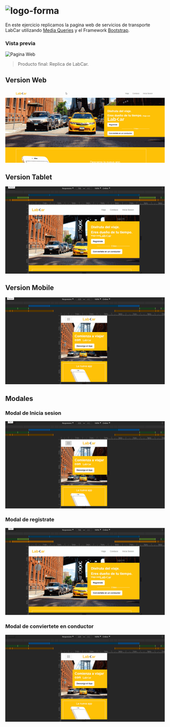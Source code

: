 # ![logo-forma](https://github.com/Gloper98/lab-car-boilerplate/raw/master/assets/images/logoForma.png "LabCar")
En este ejercicio replicamos la pagina web de servicios de transporte LabCar utilizando [Media Queries](https://developer.mozilla.org/en-US/docs/Web/CSS/Media_Queries/Using_media_queries) y el Framework [Bootstrap](https://getbootstrap.com/).

### Vista previa
![Pagina Web](https://github.com/Gloper98/lab-car-boilerplate/raw/master/assets/images/vista-previa.gif "LabCar")
>Producto final: Replica de LabCar.
## Version Web
![Pagina Web](https://github.com/Gloper98/lab-car-boilerplate/raw/master/assets/images/web-version.gif "LabCar")
## Version Tablet
![Pagina Web](https://github.com/Gloper98/lab-car-boilerplate/raw/master/assets/images/tablet-version.gif "LabCar")
## Version Mobile
![Pagina Web](https://github.com/Gloper98/lab-car-boilerplate/raw/master/assets/images/mobile-version.gif "LabCar")
## Modales
### Modal de Inicia sesion
![Pagina Web](https://github.com/Gloper98/lab-car-boilerplate/raw/master/assets/images/inicia-sesion.gif "LabCar")
### Modal de registrate
![Pagina Web](https://github.com/Gloper98/lab-car-boilerplate/raw/master/assets/images/registrate.gif "LabCar")
### Modal de conviertete en conductor
![Pagina Web](https://github.com/Gloper98/lab-car-boilerplate/raw/master/assets/images/conduce-registro.gif "LabCar")
